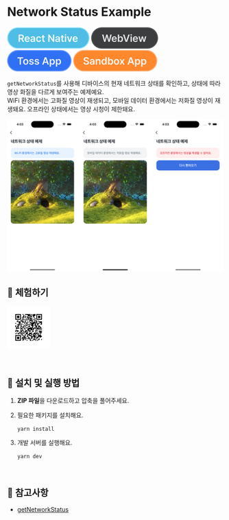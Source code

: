 # Network Status Example

![React Native](../assets/tags/tag-react-native.svg)
![WebView](../assets/tags/tag-webview.svg)
![Toss App](../assets/tags/tag-toss-app.svg)
![Sandbox App](../assets/tags/tag-sandbox-app.svg)

`getNetworkStatus`를 사용해 디바이스의 현재 네트워크 상태를 확인하고, 상태에 따라 영상 화질을 다르게 보여주는 예제예요.  
WiFi 환경에서는 고화질 영상이 재생되고, 모바일 데이터 환경에서는 저화질 영상이 재생돼요. 오프라인 상태에서는 영상 시청이 제한돼요.

<img src="../assets/examples/with-network-status-example-image.png" alt="example image" width="1010px" />

<br />

## 📲 체험하기

<img src="../assets/qr-codes/with-network-status-qr-code.svg" ait="qr code" width="100px" />&nbsp;

<br />

## 🚀 설치 및 실행 방법

1. **ZIP 파일**을 다운로드하고 압축을 풀어주세요.

2. 필요한 패키지를 설치해요.

   ```
   yarn install
   ```

3. 개발 서버를 실행해요.

   ```
   yarn dev
   ```

<br />

## 📌 참고사항

- [getNetworkStatus](https://developers-apps-in-toss.toss.im/bedrock/reference/framework/%EB%84%A4%ED%8A%B8%EC%9B%8C%ED%81%AC/getNetworkStatus.html#getnetworkstatus)
